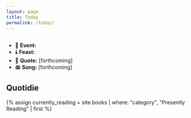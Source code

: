 ```yaml
---
layout: page
title: Today
permalink: /today/
---
```


<h2><span id="formattedDate"></span></h2>
<ul>
<li>📆 <strong>Event:</strong> <span id="dailyEvent"></span></li>
<li>🕯️ <strong>Feast:</strong> <span id="feastDay"></span></li>
<li>📝 <strong>Quote:</strong> [forthcoming]</li>
<li>📻 <strong>Song:</strong> [forthcoming]</li>
</ul>

<h2>Quotidie</h2>
{% assign currently_reading = site.books | where: "category", "Presently Reading" | first %}
<ul id="quotidie" style="list-style:none">
  <!-- Daily tasks will be inserted here -->
</ul>

<script>
  const dailyEvents = {{ site.data.daily_events | jsonify }};
  const feastDays = {{ site.data.feast_days | jsonify }};
  const rosaryMysteries = {{ site.data.rosary_mysteries | jsonify }};
const dailyQuotidie = {
  {% for day in site.data.quotidie %}
    {{ day[0] | jsonify }}: [
      {% for task in day[1] %}
        {
          task: {{ task.task | replace: '{{ currently_reading.url }}', currently_reading.url
                          | replace: '{{ currently_reading.title }}', currently_reading.title
                          | jsonify }}
        },
      {% endfor %}
    ],
  {% endfor %}
};

  function displayDailyInfo() {
    // Create a formatter for Pacific Time with the desired format
    const pacificFormatter = new Intl.DateTimeFormat('en-US', {
      timeZone: 'America/Los_Angeles',
      weekday: 'long',
      year: 'numeric',
      month: 'long',
      day: 'numeric'
    });

    // Get the current date in Pacific Time
    const pacificDate = new Date();
    
    // Format the date as "Monday, September 30" for the header
    const formattedDate = pacificFormatter.format(pacificDate)
      .replace(/(\w+), (\w+) (\d{1,2}), (\d{4})/, '$1, $2 $3');

    // Update the formatted date in the header
    const dateHeader = document.getElementById('formattedDate');
    if (dateHeader) {
      dateHeader.textContent = formattedDate;
    }

    // Format the date as MM-DD for event lookup
    const todayDate = pacificDate.toLocaleString('en-US', { 
      timeZone: 'America/Los_Angeles',
      month: '2-digit',
      day: '2-digit'
    }).replace('/', '-');

    // Get day of week (0-6, where 0 is Sunday)
    const dayOfWeek = pacificDate.getDay();

    // Get the current day of the week as a string
    const daysOfWeek = ['sunday', 'monday', 'tuesday', 'wednesday', 'thursday', 'friday', 'saturday'];
    const today = daysOfWeek[dayOfWeek];

    // Update Quotidie tasks
    const todayTasks = dailyQuotidie[today];
    const quotidie = document.getElementById('quotidie');
    if (quotidie && todayTasks) {
      let taskHtml = '';
      todayTasks.forEach(task => {
        taskHtml += `<li><input type="checkbox"/>${task.task}</li>`;
      });
      quotidie.innerHTML = taskHtml;
    }

    // Find daily event, feast day, and rosary mystery
    const todayEvent = dailyEvents.find(e => e.date === todayDate);
    const todayFeast = feastDays.find(f => f.date === todayDate);
    const todayMystery = rosaryMysteries[dayOfWeek];

    // Update daily event
    const eventDiv = document.getElementById('dailyEvent');
    if (eventDiv) {
      eventDiv.innerHTML = todayEvent ? todayEvent.event : 'No event today';
    }

    // Update feast day
    const feastDiv = document.getElementById('feastDay');
    if (feastDiv) {
      feastDiv.innerHTML = todayFeast ? `${todayFeast.feast}` : 'N/A';
    }

    // Update rosary mystery
    const rosaryDiv = document.getElementById('rosaryMystery');
    if (rosaryDiv) {
      rosaryDiv.textContent = `${todayMystery.set} Mysteries`;
    }

    // Debug logging (consider removing or commenting out in production)
    console.log('Current Pacific Time:', pacificDate.toLocaleString('en-US', { timeZone: 'America/Los_Angeles' }));
    console.log('Formatted date for lookup:', todayDate);
    console.log('Day of week:', dayOfWeek);
  }

  // Ensure the DOM is fully loaded before running the script
  if (document.readyState === 'loading') {
    document.addEventListener('DOMContentLoaded', displayDailyInfo);
  } else {
    displayDailyInfo();
  }
</script>